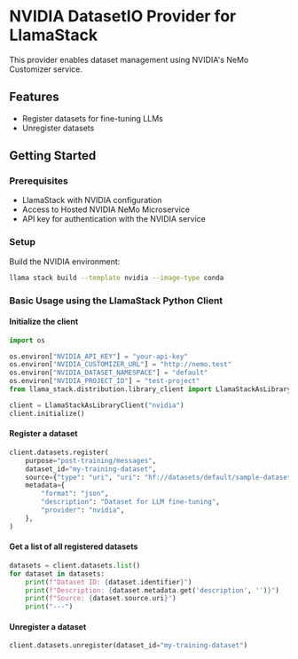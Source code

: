 # NVIDIA DatasetIO Provider for LlamaStack

This provider enables dataset management using NVIDIA's NeMo Customizer service.

## Features

- Register datasets for fine-tuning LLMs
- Unregister datasets

## Getting Started

### Prerequisites

- LlamaStack with NVIDIA configuration
- Access to Hosted NVIDIA NeMo Microservice
- API key for authentication with the NVIDIA service

### Setup

Build the NVIDIA environment:

```bash
llama stack build --template nvidia --image-type conda
```

### Basic Usage using the LlamaStack Python Client

#### Initialize the client

```python
import os

os.environ["NVIDIA_API_KEY"] = "your-api-key"
os.environ["NVIDIA_CUSTOMIZER_URL"] = "http://nemo.test"
os.environ["NVIDIA_DATASET_NAMESPACE"] = "default"
os.environ["NVIDIA_PROJECT_ID"] = "test-project"
from llama_stack.distribution.library_client import LlamaStackAsLibraryClient

client = LlamaStackAsLibraryClient("nvidia")
client.initialize()
```

#### Register a dataset

```python
client.datasets.register(
    purpose="post-training/messages",
    dataset_id="my-training-dataset",
    source={"type": "uri", "uri": "hf://datasets/default/sample-dataset"},
    metadata={
        "format": "json",
        "description": "Dataset for LLM fine-tuning",
        "provider": "nvidia",
    },
)
```

#### Get a list of all registered datasets

```python
datasets = client.datasets.list()
for dataset in datasets:
    print(f"Dataset ID: {dataset.identifier}")
    print(f"Description: {dataset.metadata.get('description', '')}")
    print(f"Source: {dataset.source.uri}")
    print("---")
```

#### Unregister a dataset

```python
client.datasets.unregister(dataset_id="my-training-dataset")
```
